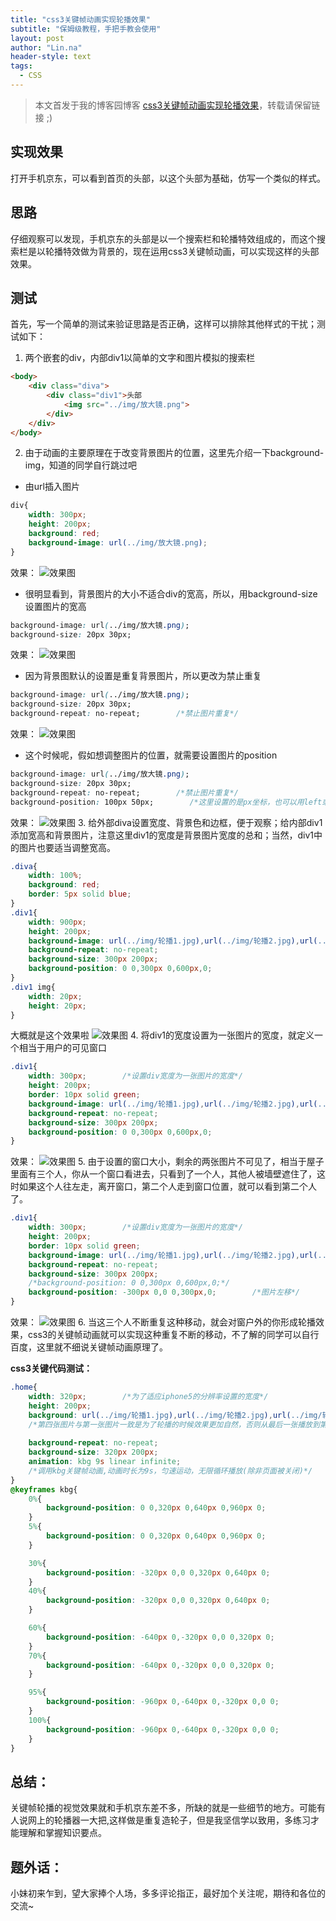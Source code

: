 ```yaml
---
title: "css3关键帧动画实现轮播效果"
subtitle: "保姆级教程，手把手教会使用"
layout: post
author: "Lin.na"
header-style: text
tags:
  - CSS
---
```


> 本文首发于我的博客园博客 [css3关键帧动画实现轮播效果](https://www.cnblogs.com/CodeShero/p/7265855.html)，转载请保留链接 ;)

## 实现效果
打开手机京东，可以看到首页的头部，以这个头部为基础，仿写一个类似的样式。

## 思路
仔细观察可以发现，手机京东的头部是以一个搜索栏和轮播特效组成的，而这个搜索栏是以轮播特效做为背景的，现在运用css3关键帧动画，可以实现这样的头部效果。

## 测试
首先，写一个简单的测试来验证思路是否正确，这样可以排除其他样式的干扰；测试如下：

1. 两个嵌套的div，内部div1以简单的文字和图片模拟的搜索栏

```html
<body>
    <div class="diva">
        <div class="div1">头部
            <img src="../img/放大镜.png">
        </div>
    </div>
</body>
```

2. 由于动画的主要原理在于改变背景图片的位置，这里先介绍一下background-img，知道的同学自行跳过吧
* 由url插入图片

```css
div{
    width: 300px;
    height: 200px;
    background: red;
    background-image: url(../img/放大镜.png);
}
```

效果：
![效果图](/img/in-post/post-carousel/carousel-1.jpg)
* 很明显看到，背景图片的大小不适合div的宽高，所以，用background-size设置图片的宽高

```css
background-image: url(../img/放大镜.png);
background-size: 20px 30px;
```

效果：
![效果图](/img/in-post/post-carousel/carousel-2.jpg)
* 因为背景图默认的设置是重复背景图片，所以更改为禁止重复

```css
background-image: url(../img/放大镜.png);
background-size: 20px 30px;
background-repeat: no-repeat;        /*禁止图片重复*/
```

效果：
![效果图](/img/in-post/post-carousel/carousel-3.jpg)
* 这个时候呢，假如想调整图片的位置，就需要设置图片的position

```css
background-image: url(../img/放大镜.png);
background-size: 20px 30px;
background-repeat: no-repeat;        /*禁止图片重复*/
background-position: 100px 50px;        /*这里设置的是px坐标，也可以用left或者百分比的形式设置图片位置*/
```

效果：
![效果图](/img/in-post/post-carousel/carousel-4.jpg)
3. 给外部diva设置宽度、背景色和边框，便于观察；给内部div1添加宽高和背景图片，注意这里div1的宽度是背景图片宽度的总和；当然，div1中的图片也要适当调整宽高。

```css
.diva{
    width: 100%;
    background: red;
    border: 5px solid blue;
}
.div1{
    width: 900px;
    height: 200px; 
    background-image: url(../img/轮播1.jpg),url(../img/轮播2.jpg),url(../img/轮播3.jpg);
    background-repeat: no-repeat;
    background-size: 300px 200px;
    background-position: 0 0,300px 0,600px,0;
}
.div1 img{
    width: 20px;
    height: 20px;
}
```

大概就是这个效果啦
![效果图](/img/in-post/post-carousel/carousel-5.jpg)
4. 将div1的宽度设置为一张图片的宽度，就定义一个相当于用户的可见窗口

```css
.div1{
    width: 300px;        /*设置div宽度为一张图片的宽度*/
    height: 200px; 
    border: 10px solid green;
    background-image: url(../img/轮播1.jpg),url(../img/轮播2.jpg),url(../img/轮播3.jpg);
    background-repeat: no-repeat;
    background-size: 300px 200px;
    background-position: 0 0,300px 0,600px,0;
}
```

效果：
![效果图](/img/in-post/post-carousel/carousel-6.jpg)
5. 由于设置的窗口大小，剩余的两张图片不可见了，相当于屋子里面有三个人，你从一个窗口看进去，只看到了一个人，其他人被墙壁遮住了，这时如果这个人往左走，离开窗口，第二个人走到窗口位置，就可以看到第二个人了。

```css
.div1{
    width: 300px;        /*设置div宽度为一张图片的宽度*/
    height: 200px; 
    border: 10px solid green;
    background-image: url(../img/轮播1.jpg),url(../img/轮播2.jpg),url(../img/轮播3.jpg);
    background-repeat: no-repeat;
    background-size: 300px 200px;
    /*background-position: 0 0,300px 0,600px,0;*/
    background-position: -300px 0,0 0,300px,0;        /*图片左移*/
}
```

效果：
![效果图](/img/in-post/post-carousel/carousel-7.jpg)
6. 当这三个人不断重复这种移动，就会对窗户外的你形成轮播效果，css3的关键帧动画就可以实现这种重复不断的移动，不了解的同学可以自行百度，这里就不细说关键帧动画原理了。

**css3关键代码测试：**

```css
.home{
    width: 320px;        /*为了适应iphone5的分辨率设置的宽度*/
    height: 200px;
    background: url(../img/轮播1.jpg),url(../img/轮播2.jpg),url(../img/轮播3.jpg),url(../img/轮播1.jpg);
    /*第四张图片与第一张图片一致是为了轮播的时候效果更加自然，否则从最后一张播放到第一张会造成生硬的停顿*/
    
    background-repeat: no-repeat;
    background-size: 320px 200px;
    animation: kbg 9s linear infinite;
    /*调用kbg关键帧动画,动画时长为9s，匀速运动，无限循环播放(除非页面被关闭)*/
}
@keyframes kbg{
    0%{
        background-position: 0 0,320px 0,640px 0,960px 0;
    }
    5%{
        background-position: 0 0,320px 0,640px 0,960px 0;
    }

    30%{
        background-position: -320px 0,0 0,320px 0,640px 0;
    }
    40%{
        background-position: -320px 0,0 0,320px 0,640px 0;
    }

    60%{
        background-position: -640px 0,-320px 0,0 0,320px 0;
    }
    70%{
        background-position: -640px 0,-320px 0,0 0,320px 0;
    }

    95%{
        background-position: -960px 0,-640px 0,-320px 0,0 0;
    }
    100%{
        background-position: -960px 0,-640px 0,-320px 0,0 0;
    }
}
```

## 总结：
关键帧轮播的视觉效果就和手机京东差不多，所缺的就是一些细节的地方。可能有人说网上的轮播器一大把,这样做是重复造轮子，但是我坚信学以致用，多练习才能理解和掌握知识要点。
## 题外话：
小妹初来乍到，望大家捧个人场，多多评论指正，最好加个关注呢，期待和各位的交流~